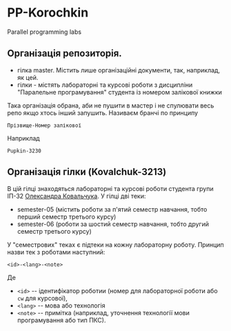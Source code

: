# PP-Korochkin
Parallel programming labs

## Організація репозиторія.

- гілка master. Містить лише організаційні документи, так, наприклад, як цей.
- гілки <surname>-<no> містять лабораторні та курсові роботи з дисципліни "Паралельне програмування" студента <surname> із номером залікової книжки <no>


Така організація обрана, аби не пушити в мастер і не спулювати весь репо якщо хтось інший запушить.
Називаєм бранчі по принципу

	Прізвище-Номер залікової 

Наприклад 

	Pupkin-3230

## Організація гілки (Kovalchuk-3213)

В цій гілці знаходяться лабораторні та курсові роботи студента групи ІП-32 [Олександра Ковальчука](https://github.com/anxolerd). У гілці дві теки:

- semester-05 (містить роботи за п'ятий семестр навчання, тобто перший семестр третього курсу)
- semester-06 (роботи за шостий семестр навчання, тобто другий семестр третього курсу)

У "семестрових" теках є підтеки на кожну лабораторну роботу.  Принцип назви тек з роботами наступний:

    <id>-<lang>-<note>

Де 

- `<id>` -- ідентифікатор роботии (номер для лабораторної роботи або `cw` для курсової),
- `<lang>` -- мова або технологія
- `<note>` -- примітка (наприклад, уточнення технології мови програмування або тип ПКС).
